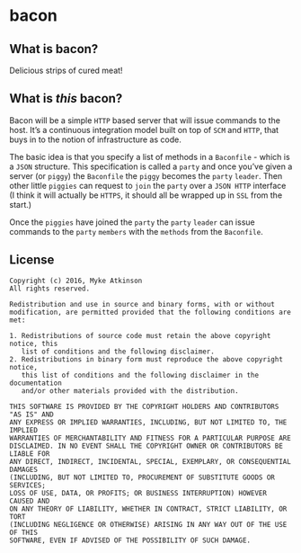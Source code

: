 # bacon

## What is bacon?

Delicious strips of cured meat!

## What is _this_ bacon?

Bacon will be a simple `HTTP` based server that will issue commands to the host. It’s a continuous integration model built on top of `SCM` and `HTTP`, that buys in to the notion of infrastructure as code.

The basic idea  is that you specify a list of methods in a `Baconfile` - which is a `JSON` structure. This specification is called a `party` and once you’ve given a server (or `piggy`) the `Baconfile` the `piggy` becomes the `party` `leader`. Then other little `piggies` can request to `join` the `party` over a `JSON HTTP` interface (I think it will actually be `HTTPS`, it should all be wrapped up in `SSL` from the start.)

Once the `piggies` have joined the `party` the `party` `leader` can issue commands to the `party` `members` with the `methods` from the `Baconfile`.

## License

```
Copyright (c) 2016, Myke Atkinson
All rights reserved.

Redistribution and use in source and binary forms, with or without
modification, are permitted provided that the following conditions are met:

1. Redistributions of source code must retain the above copyright notice, this
   list of conditions and the following disclaimer.
2. Redistributions in binary form must reproduce the above copyright notice,
   this list of conditions and the following disclaimer in the documentation
   and/or other materials provided with the distribution.

THIS SOFTWARE IS PROVIDED BY THE COPYRIGHT HOLDERS AND CONTRIBUTORS "AS IS" AND
ANY EXPRESS OR IMPLIED WARRANTIES, INCLUDING, BUT NOT LIMITED TO, THE IMPLIED
WARRANTIES OF MERCHANTABILITY AND FITNESS FOR A PARTICULAR PURPOSE ARE
DISCLAIMED. IN NO EVENT SHALL THE COPYRIGHT OWNER OR CONTRIBUTORS BE LIABLE FOR
ANY DIRECT, INDIRECT, INCIDENTAL, SPECIAL, EXEMPLARY, OR CONSEQUENTIAL DAMAGES
(INCLUDING, BUT NOT LIMITED TO, PROCUREMENT OF SUBSTITUTE GOODS OR SERVICES;
LOSS OF USE, DATA, OR PROFITS; OR BUSINESS INTERRUPTION) HOWEVER CAUSED AND
ON ANY THEORY OF LIABILITY, WHETHER IN CONTRACT, STRICT LIABILITY, OR TORT
(INCLUDING NEGLIGENCE OR OTHERWISE) ARISING IN ANY WAY OUT OF THE USE OF THIS
SOFTWARE, EVEN IF ADVISED OF THE POSSIBILITY OF SUCH DAMAGE.
```
